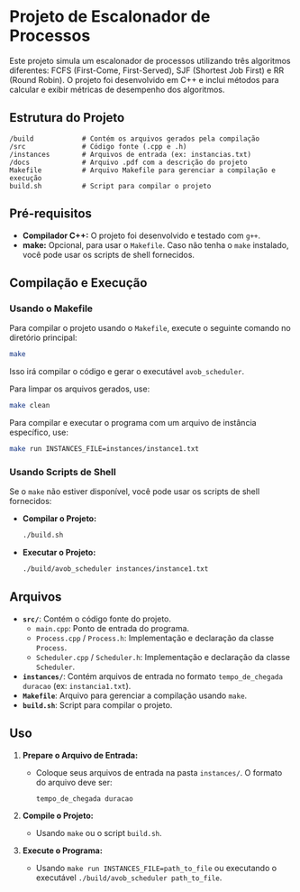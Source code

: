 # Projeto de Escalonador de Processos

Este projeto simula um escalonador de processos utilizando três algoritmos diferentes: FCFS (First-Come, First-Served), SJF (Shortest Job First) e RR (Round Robin). O projeto foi desenvolvido em C++ e inclui métodos para calcular e exibir métricas de desempenho dos algoritmos.

## Estrutura do Projeto

```
/build            # Contém os arquivos gerados pela compilação
/src              # Código fonte (.cpp e .h)
/instances        # Arquivos de entrada (ex: instancias.txt)
/docs             # Arquivo .pdf com a descrição do projeto
Makefile          # Arquivo Makefile para gerenciar a compilação e execução
build.sh          # Script para compilar o projeto
```

## Pré-requisitos

- **Compilador C++:** O projeto foi desenvolvido e testado com `g++`.
- **make:** Opcional, para usar o `Makefile`. Caso não tenha o `make` instalado, você pode usar os scripts de shell fornecidos.

## Compilação e Execução

### Usando o Makefile

Para compilar o projeto usando o `Makefile`, execute o seguinte comando no diretório principal:

```bash
make
```

Isso irá compilar o código e gerar o executável `avob_scheduler`.

Para limpar os arquivos gerados, use:

```bash
make clean
```

Para compilar e executar o programa com um arquivo de instância específico, use:

```bash
make run INSTANCES_FILE=instances/instance1.txt
```

### Usando Scripts de Shell

Se o `make` não estiver disponível, você pode usar os scripts de shell fornecidos:

- **Compilar o Projeto:**

  ```bash
  ./build.sh
  ```

- **Executar o Projeto:**

  ```bash
  ./build/avob_scheduler instances/instance1.txt
  ```

## Arquivos

- **`src/`**: Contém o código fonte do projeto.
  - `main.cpp`: Ponto de entrada do programa.
  - `Process.cpp` / `Process.h`: Implementação e declaração da classe `Process`.
  - `Scheduler.cpp` / `Scheduler.h`: Implementação e declaração da classe `Scheduler`.
- **`instances/`**: Contém arquivos de entrada no formato `tempo_de_chegada duracao` (ex: `instancia1.txt`).
- **`Makefile`**: Arquivo para gerenciar a compilação usando `make`.
- **`build.sh`**: Script para compilar o projeto.

## Uso

1. **Prepare o Arquivo de Entrada:**
   - Coloque seus arquivos de entrada na pasta `instances/`. O formato do arquivo deve ser:
     ```
     tempo_de_chegada duracao
     ```

2. **Compile o Projeto:**
   - Usando `make` ou o script `build.sh`.

3. **Execute o Programa:**
   - Usando `make run INSTANCES_FILE=path_to_file` ou executando o executável `./build/avob_scheduler path_to_file`.